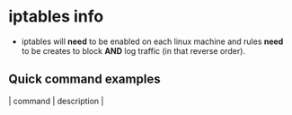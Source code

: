 # iptables info
- iptables will **need** to be enabled on each linux machine and rules **need** to be creates to block **AND** log traffic (in that reverse order). 

## Quick command examples
| command | description |
